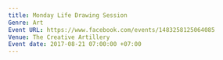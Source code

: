 ```yaml
---
title: Monday Life Drawing Session
Genre: Art
Event URL: https://www.facebook.com/events/1483258125064085
Venue: The Creative Artillery
Event date: 2017-08-21 07:00:00 +07:00
---
```


